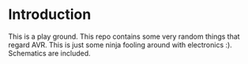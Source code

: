 # Introduction
This is a play ground. This repo contains some very random things that regard AVR. This is just some ninja fooling around with electronics :). Schematics are included.
